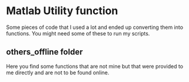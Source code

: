 # Matlab Utility function

Some pieces of code that I used a lot and ended up converting them into functions. You might need some of these to run my scripts.

## others_offline folder

Here you find some functions that are not mine but that were provided to me directly and are not to be found online.
